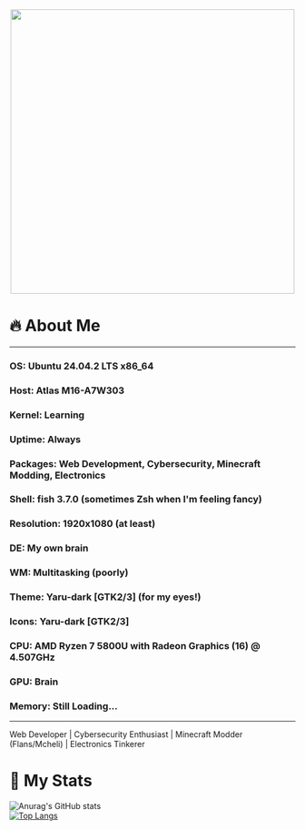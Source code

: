 <div id="header" align="center">
  <img src="https://media2.giphy.com/media/v1.Y2lkPTc5MGI3NjExaWZ0M3psZHVlaHIweWZ5ejV0OWh6bWszbXV3NHVjb2N4MW1jZ2kwayZlcD12MV9pbnRlcm5hbF9naWZfYnlfaWQmY3Q9Zw/Ws6T5PN7wHv3cY8xy8/giphy.gif" width="500"/>
</div>

# 🔥 About Me
------------------------------------
### OS:              Ubuntu 24.04.2 LTS x86_64
### Host:            Atlas M16-A7W303
### Kernel:          Learning
### Uptime:          Always
### Packages:        Web Development, Cybersecurity, Minecraft Modding, Electronics
### Shell:           fish 3.7.0 (sometimes Zsh when I'm feeling fancy)
### Resolution:      1920x1080 (at least)
### DE:              My own brain
### WM:              Multitasking (poorly)
### Theme:           Yaru-dark [GTK2/3] (for my eyes!)
### Icons:           Yaru-dark [GTK2/3]
### CPU:             AMD Ryzen 7 5800U with Radeon Graphics (16) @ 4.507GHz
### GPU:             Brain
### Memory:          Still Loading...
------------------------------------
Web Developer | Cybersecurity Enthusiast | Minecraft Modder (Flans/Mcheli) | Electronics Tinkerer
# 🍮 My Stats

![Anurag's GitHub stats](https://github-readme-stats.vercel.app/api?username=artslavc&show_icons=true&theme=dracula) <br>
[![Top Langs](https://github-readme-stats.vercel.app/api/top-langs/?username=artslavc&layout=pie)](https://github.com/anuraghazra/github-readme-stats)
